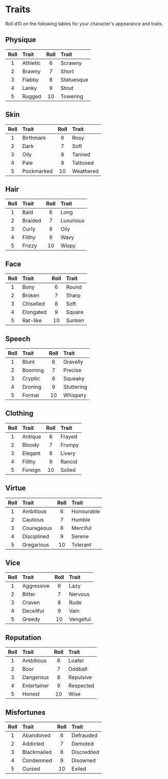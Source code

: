 # Traits

Roll d10 on the following tables for your character's appearance and traits.

## Physique

| Roll | Trait | Roll | Trait |
| :--: | :---- | :--: | :---- |
| 1 | Athletic | 6 | Scrawny |
| 2 | Brawny | 7 | Short |
| 3 | Flabby | 8 | Statuesque |
| 4 | Lanky | 9 | Stout |
| 5 | Rugged | 10 | Towering |

## Skin

| Roll | Trait | Roll | Trait |
| :--: | :---- | :--: | :---- |
| 1 | Birthmark | 6 | Rosy |
| 2 | Dark | 7 | Soft |
| 3 | Oily | 8 | Tanned |
| 4 | Pale | 9 | Tattooed |
| 5 | Pockmarked | 10 | Weathered |

## Hair

| Roll | Trait | Roll | Trait |
| :--: | :---- | :--: | :---- |
| 1 | Bald | 6 | Long |
| 2 | Braided | 7 | Luxurious |
| 3 | Curly | 8 | Oily |
| 4 | Filthy | 9 | Wavy |
| 5 | Frizzy | 10 | Wispy |

## Face

| Roll | Trait | Roll | Trait |
| :--: | :---- | :--: | :---- |
| 1 | Bony | 6 | Round |
| 2 | Broken | 7 | Sharp |
| 3 | Chiselled | 8 | Soft |
| 4 | Elongated | 9 | Square |
| 5 | Rat-like | 10 | Sunken |

## Speech

| Roll | Trait | Roll | Trait |
| :--: | :---- | :--: | :---- |
| 1 | Blunt | 6 | Gravelly |
| 2 | Booming | 7 | Precise |
| 3 | Cryptic | 8 | Squeaky |
| 4 | Droning | 9 | Stuttering |
| 5 | Formal | 10 | Whispery |

## Clothing

| Roll | Trait | Roll | Trait |
| :--: | :---- | :--: | :---- |
| 1 | Antique | 6 | Frayed |
| 2 | Bloody | 7 | Frumpy |
| 3 | Elegant | 8 | Livery |
| 4 | Filthy | 9 | Rancid |
| 5 | Foreign | 10 | Soiled |

## Virtue

| Roll | Trait | Roll | Trait |
| :--: | :---- | :--: | :---- |
| 1 | Ambitious | 6 | Honourable |
| 2 | Cautious | 7 | Humble |
| 3 | Courageous | 8 | Merciful |
| 4 | Disciplined | 9 | Serene |
| 5 | Gregarious | 10 | Tolerant |

## Vice

| Roll | Trait | Roll | Trait |
| :--: | :---- | :--: | :---- |
| 1 | Aggressive | 6 | Lazy |
| 2 | Bitter | 7 | Nervous |
| 3 | Craven | 8 | Rude |
| 4 | Deceitful | 9 | Vain |
| 5 | Greedy | 10 | Vengeful |

## Reputation

| Roll | Trait | Roll | Trait |
| :--: | :---- | :--: | :---- |
| 1 | Ambitious | 6 | Loafer |
| 2 | Boor | 7 | Oddball |
| 3 | Dangerous | 8 | Repulsive |
| 4 | Entertainer | 9 | Respected |
| 5 | Honest | 10 | Wise |

## Misfortunes

| Roll | Trait | Roll | Trait |
| :--: | :---- | :--: | :---- |
| 1 | Abandoned | 6 | Defrauded |
| 2 | Addicted | 7 | Demoted |
| 3 | Blackmailed | 8 | Discredited |
| 4 | Condemned | 9 | Disowned |
| 5 | Cursed | 10 | Exiled |
